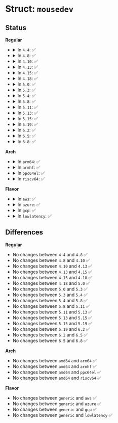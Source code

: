 # Struct: <code>mousedev</code>

## Status
<b>Regular</b>
<ul>
<li>
<details>
<summary>In <code>4.4</code>: ✅</summary>

```c
struct mousedev {
    int open;
    struct input_handle handle;
    wait_queue_head_t wait;
    struct list_head client_list;
    spinlock_t client_lock;
    struct mutex mutex;
    struct device dev;
    struct cdev cdev;
    bool exist;
    struct list_head mixdev_node;
    bool opened_by_mixdev;
    struct mousedev_hw_data packet;
    unsigned int pkt_count;
    int old_x[4];
    int old_y[4];
    int frac_dx;
    int frac_dy;
    long unsigned int touch;
    int (*open_device)(struct mousedev *);
    void (*close_device)(struct mousedev *);
};
```
</details>
</li>
<li>
<details>
<summary>In <code>4.8</code>: ✅</summary>

```c
struct mousedev {
    int open;
    struct input_handle handle;
    wait_queue_head_t wait;
    struct list_head client_list;
    spinlock_t client_lock;
    struct mutex mutex;
    struct device dev;
    struct cdev cdev;
    bool exist;
    struct list_head mixdev_node;
    bool opened_by_mixdev;
    struct mousedev_hw_data packet;
    unsigned int pkt_count;
    int old_x[4];
    int old_y[4];
    int frac_dx;
    int frac_dy;
    long unsigned int touch;
    int (*open_device)(struct mousedev *);
    void (*close_device)(struct mousedev *);
};
```
</details>
</li>
<li>
<details>
<summary>In <code>4.10</code>: ✅</summary>

```c
struct mousedev {
    int open;
    struct input_handle handle;
    wait_queue_head_t wait;
    struct list_head client_list;
    spinlock_t client_lock;
    struct mutex mutex;
    struct device dev;
    struct cdev cdev;
    bool exist;
    struct list_head mixdev_node;
    bool opened_by_mixdev;
    struct mousedev_hw_data packet;
    unsigned int pkt_count;
    int old_x[4];
    int old_y[4];
    int frac_dx;
    int frac_dy;
    long unsigned int touch;
    int (*open_device)(struct mousedev *);
    void (*close_device)(struct mousedev *);
};
```
</details>
</li>
<li>
<details>
<summary>In <code>4.13</code>: ✅</summary>

```c
struct mousedev {
    int open;
    struct input_handle handle;
    wait_queue_head_t wait;
    struct list_head client_list;
    spinlock_t client_lock;
    struct mutex mutex;
    struct device dev;
    struct cdev cdev;
    bool exist;
    struct list_head mixdev_node;
    bool opened_by_mixdev;
    struct mousedev_hw_data packet;
    unsigned int pkt_count;
    int old_x[4];
    int old_y[4];
    int frac_dx;
    int frac_dy;
    long unsigned int touch;
    int (*open_device)(struct mousedev *);
    void (*close_device)(struct mousedev *);
};
```
</details>
</li>
<li>
<details>
<summary>In <code>4.15</code>: ✅</summary>

```c
struct mousedev {
    int open;
    struct input_handle handle;
    wait_queue_head_t wait;
    struct list_head client_list;
    spinlock_t client_lock;
    struct mutex mutex;
    struct device dev;
    struct cdev cdev;
    bool exist;
    struct list_head mixdev_node;
    bool opened_by_mixdev;
    struct mousedev_hw_data packet;
    unsigned int pkt_count;
    int old_x[4];
    int old_y[4];
    int frac_dx;
    int frac_dy;
    long unsigned int touch;
    int (*open_device)(struct mousedev *);
    void (*close_device)(struct mousedev *);
};
```
</details>
</li>
<li>
<details>
<summary>In <code>4.18</code>: ✅</summary>

```c
struct mousedev {
    int open;
    struct input_handle handle;
    wait_queue_head_t wait;
    struct list_head client_list;
    spinlock_t client_lock;
    struct mutex mutex;
    struct device dev;
    struct cdev cdev;
    bool exist;
    struct list_head mixdev_node;
    bool opened_by_mixdev;
    struct mousedev_hw_data packet;
    unsigned int pkt_count;
    int old_x[4];
    int old_y[4];
    int frac_dx;
    int frac_dy;
    long unsigned int touch;
    int (*open_device)(struct mousedev *);
    void (*close_device)(struct mousedev *);
};
```
</details>
</li>
<li>
<details>
<summary>In <code>5.0</code>: ✅</summary>

```c
struct mousedev {
    int open;
    struct input_handle handle;
    wait_queue_head_t wait;
    struct list_head client_list;
    spinlock_t client_lock;
    struct mutex mutex;
    struct device dev;
    struct cdev cdev;
    bool exist;
    struct list_head mixdev_node;
    bool opened_by_mixdev;
    struct mousedev_hw_data packet;
    unsigned int pkt_count;
    int old_x[4];
    int old_y[4];
    int frac_dx;
    int frac_dy;
    long unsigned int touch;
    int (*open_device)(struct mousedev *);
    void (*close_device)(struct mousedev *);
};
```
</details>
</li>
<li>
<details>
<summary>In <code>5.3</code>: ✅</summary>

```c
struct mousedev {
    int open;
    struct input_handle handle;
    wait_queue_head_t wait;
    struct list_head client_list;
    spinlock_t client_lock;
    struct mutex mutex;
    struct device dev;
    struct cdev cdev;
    bool exist;
    struct list_head mixdev_node;
    bool opened_by_mixdev;
    struct mousedev_hw_data packet;
    unsigned int pkt_count;
    int old_x[4];
    int old_y[4];
    int frac_dx;
    int frac_dy;
    long unsigned int touch;
    int (*open_device)(struct mousedev *);
    void (*close_device)(struct mousedev *);
};
```
</details>
</li>
<li>
<details>
<summary>In <code>5.4</code>: ✅</summary>

```c
struct mousedev {
    int open;
    struct input_handle handle;
    wait_queue_head_t wait;
    struct list_head client_list;
    spinlock_t client_lock;
    struct mutex mutex;
    struct device dev;
    struct cdev cdev;
    bool exist;
    struct list_head mixdev_node;
    bool opened_by_mixdev;
    struct mousedev_hw_data packet;
    unsigned int pkt_count;
    int old_x[4];
    int old_y[4];
    int frac_dx;
    int frac_dy;
    long unsigned int touch;
    int (*open_device)(struct mousedev *);
    void (*close_device)(struct mousedev *);
};
```
</details>
</li>
<li>
<details>
<summary>In <code>5.8</code>: ✅</summary>

```c
struct mousedev {
    int open;
    struct input_handle handle;
    wait_queue_head_t wait;
    struct list_head client_list;
    spinlock_t client_lock;
    struct mutex mutex;
    struct device dev;
    struct cdev cdev;
    bool exist;
    struct list_head mixdev_node;
    bool opened_by_mixdev;
    struct mousedev_hw_data packet;
    unsigned int pkt_count;
    int old_x[4];
    int old_y[4];
    int frac_dx;
    int frac_dy;
    long unsigned int touch;
    int (*open_device)(struct mousedev *);
    void (*close_device)(struct mousedev *);
};
```
</details>
</li>
<li>
<details>
<summary>In <code>5.11</code>: ✅</summary>

```c
struct mousedev {
    int open;
    struct input_handle handle;
    wait_queue_head_t wait;
    struct list_head client_list;
    spinlock_t client_lock;
    struct mutex mutex;
    struct device dev;
    struct cdev cdev;
    bool exist;
    struct list_head mixdev_node;
    bool opened_by_mixdev;
    struct mousedev_hw_data packet;
    unsigned int pkt_count;
    int old_x[4];
    int old_y[4];
    int frac_dx;
    int frac_dy;
    long unsigned int touch;
    int (*open_device)(struct mousedev *);
    void (*close_device)(struct mousedev *);
};
```
</details>
</li>
<li>
<details>
<summary>In <code>5.13</code>: ✅</summary>

```c
struct mousedev {
    int open;
    struct input_handle handle;
    wait_queue_head_t wait;
    struct list_head client_list;
    spinlock_t client_lock;
    struct mutex mutex;
    struct device dev;
    struct cdev cdev;
    bool exist;
    struct list_head mixdev_node;
    bool opened_by_mixdev;
    struct mousedev_hw_data packet;
    unsigned int pkt_count;
    int old_x[4];
    int old_y[4];
    int frac_dx;
    int frac_dy;
    long unsigned int touch;
    int (*open_device)(struct mousedev *);
    void (*close_device)(struct mousedev *);
};
```
</details>
</li>
<li>
<details>
<summary>In <code>5.15</code>: ✅</summary>

```c
struct mousedev {
    int open;
    struct input_handle handle;
    wait_queue_head_t wait;
    struct list_head client_list;
    spinlock_t client_lock;
    struct mutex mutex;
    struct device dev;
    struct cdev cdev;
    bool exist;
    struct list_head mixdev_node;
    bool opened_by_mixdev;
    struct mousedev_hw_data packet;
    unsigned int pkt_count;
    int old_x[4];
    int old_y[4];
    int frac_dx;
    int frac_dy;
    long unsigned int touch;
    int (*open_device)(struct mousedev *);
    void (*close_device)(struct mousedev *);
};
```
</details>
</li>
<li>
<details>
<summary>In <code>5.19</code>: ✅</summary>

```c
struct mousedev {
    int open;
    struct input_handle handle;
    wait_queue_head_t wait;
    struct list_head client_list;
    spinlock_t client_lock;
    struct mutex mutex;
    struct device dev;
    struct cdev cdev;
    bool exist;
    struct list_head mixdev_node;
    bool opened_by_mixdev;
    struct mousedev_hw_data packet;
    unsigned int pkt_count;
    int old_x[4];
    int old_y[4];
    int frac_dx;
    int frac_dy;
    long unsigned int touch;
    int (*open_device)(struct mousedev *);
    void (*close_device)(struct mousedev *);
};
```
</details>
</li>
<li>
<details>
<summary>In <code>6.2</code>: ✅</summary>

```c
struct mousedev {
    int open;
    struct input_handle handle;
    wait_queue_head_t wait;
    struct list_head client_list;
    spinlock_t client_lock;
    struct mutex mutex;
    struct device dev;
    struct cdev cdev;
    bool exist;
    struct list_head mixdev_node;
    bool opened_by_mixdev;
    struct mousedev_hw_data packet;
    unsigned int pkt_count;
    int old_x[4];
    int old_y[4];
    int frac_dx;
    int frac_dy;
    long unsigned int touch;
    int (*open_device)(struct mousedev *);
    void (*close_device)(struct mousedev *);
};
```
</details>
</li>
<li>
<details>
<summary>In <code>6.5</code>: ✅</summary>

```c
struct mousedev {
    int open;
    struct input_handle handle;
    wait_queue_head_t wait;
    struct list_head client_list;
    spinlock_t client_lock;
    struct mutex mutex;
    struct device dev;
    struct cdev cdev;
    bool exist;
    struct list_head mixdev_node;
    bool opened_by_mixdev;
    struct mousedev_hw_data packet;
    unsigned int pkt_count;
    int old_x[4];
    int old_y[4];
    int frac_dx;
    int frac_dy;
    long unsigned int touch;
    int (*open_device)(struct mousedev *);
    void (*close_device)(struct mousedev *);
};
```
</details>
</li>
<li>
<details>
<summary>In <code>6.8</code>: ✅</summary>

```c
struct mousedev {
    int open;
    struct input_handle handle;
    wait_queue_head_t wait;
    struct list_head client_list;
    spinlock_t client_lock;
    struct mutex mutex;
    struct device dev;
    struct cdev cdev;
    bool exist;
    struct list_head mixdev_node;
    bool opened_by_mixdev;
    struct mousedev_hw_data packet;
    unsigned int pkt_count;
    int old_x[4];
    int old_y[4];
    int frac_dx;
    int frac_dy;
    long unsigned int touch;
    int (*open_device)(struct mousedev *);
    void (*close_device)(struct mousedev *);
};
```
</details>
</li>
</ul>
<b>Arch</b>
<ul>
<li>
<details>
<summary>In <code>arm64</code>: ✅</summary>

```c
struct mousedev {
    int open;
    struct input_handle handle;
    wait_queue_head_t wait;
    struct list_head client_list;
    spinlock_t client_lock;
    struct mutex mutex;
    struct device dev;
    struct cdev cdev;
    bool exist;
    struct list_head mixdev_node;
    bool opened_by_mixdev;
    struct mousedev_hw_data packet;
    unsigned int pkt_count;
    int old_x[4];
    int old_y[4];
    int frac_dx;
    int frac_dy;
    long unsigned int touch;
    int (*open_device)(struct mousedev *);
    void (*close_device)(struct mousedev *);
};
```
</details>
</li>
<li>
<details>
<summary>In <code>armhf</code>: ✅</summary>

```c
struct mousedev {
    int open;
    struct input_handle handle;
    wait_queue_head_t wait;
    struct list_head client_list;
    spinlock_t client_lock;
    struct mutex mutex;
    struct device dev;
    struct cdev cdev;
    bool exist;
    struct list_head mixdev_node;
    bool opened_by_mixdev;
    struct mousedev_hw_data packet;
    unsigned int pkt_count;
    int old_x[4];
    int old_y[4];
    int frac_dx;
    int frac_dy;
    long unsigned int touch;
    int (*open_device)(struct mousedev *);
    void (*close_device)(struct mousedev *);
};
```
</details>
</li>
<li>
<details>
<summary>In <code>ppc64el</code>: ✅</summary>

```c
struct mousedev {
    int open;
    struct input_handle handle;
    wait_queue_head_t wait;
    struct list_head client_list;
    spinlock_t client_lock;
    struct mutex mutex;
    struct device dev;
    struct cdev cdev;
    bool exist;
    struct list_head mixdev_node;
    bool opened_by_mixdev;
    struct mousedev_hw_data packet;
    unsigned int pkt_count;
    int old_x[4];
    int old_y[4];
    int frac_dx;
    int frac_dy;
    long unsigned int touch;
    int (*open_device)(struct mousedev *);
    void (*close_device)(struct mousedev *);
};
```
</details>
</li>
<li>
<details>
<summary>In <code>riscv64</code>: ✅</summary>

```c
struct mousedev {
    int open;
    struct input_handle handle;
    wait_queue_head_t wait;
    struct list_head client_list;
    spinlock_t client_lock;
    struct mutex mutex;
    struct device dev;
    struct cdev cdev;
    bool exist;
    struct list_head mixdev_node;
    bool opened_by_mixdev;
    struct mousedev_hw_data packet;
    unsigned int pkt_count;
    int old_x[4];
    int old_y[4];
    int frac_dx;
    int frac_dy;
    long unsigned int touch;
    int (*open_device)(struct mousedev *);
    void (*close_device)(struct mousedev *);
};
```
</details>
</li>
</ul>
<b>Flavor</b>
<ul>
<li>
<details>
<summary>In <code>aws</code>: ✅</summary>

```c
struct mousedev {
    int open;
    struct input_handle handle;
    wait_queue_head_t wait;
    struct list_head client_list;
    spinlock_t client_lock;
    struct mutex mutex;
    struct device dev;
    struct cdev cdev;
    bool exist;
    struct list_head mixdev_node;
    bool opened_by_mixdev;
    struct mousedev_hw_data packet;
    unsigned int pkt_count;
    int old_x[4];
    int old_y[4];
    int frac_dx;
    int frac_dy;
    long unsigned int touch;
    int (*open_device)(struct mousedev *);
    void (*close_device)(struct mousedev *);
};
```
</details>
</li>
<li>
<details>
<summary>In <code>azure</code>: ✅</summary>

```c
struct mousedev {
    int open;
    struct input_handle handle;
    wait_queue_head_t wait;
    struct list_head client_list;
    spinlock_t client_lock;
    struct mutex mutex;
    struct device dev;
    struct cdev cdev;
    bool exist;
    struct list_head mixdev_node;
    bool opened_by_mixdev;
    struct mousedev_hw_data packet;
    unsigned int pkt_count;
    int old_x[4];
    int old_y[4];
    int frac_dx;
    int frac_dy;
    long unsigned int touch;
    int (*open_device)(struct mousedev *);
    void (*close_device)(struct mousedev *);
};
```
</details>
</li>
<li>
<details>
<summary>In <code>gcp</code>: ✅</summary>

```c
struct mousedev {
    int open;
    struct input_handle handle;
    wait_queue_head_t wait;
    struct list_head client_list;
    spinlock_t client_lock;
    struct mutex mutex;
    struct device dev;
    struct cdev cdev;
    bool exist;
    struct list_head mixdev_node;
    bool opened_by_mixdev;
    struct mousedev_hw_data packet;
    unsigned int pkt_count;
    int old_x[4];
    int old_y[4];
    int frac_dx;
    int frac_dy;
    long unsigned int touch;
    int (*open_device)(struct mousedev *);
    void (*close_device)(struct mousedev *);
};
```
</details>
</li>
<li>
<details>
<summary>In <code>lowlatency</code>: ✅</summary>

```c
struct mousedev {
    int open;
    struct input_handle handle;
    wait_queue_head_t wait;
    struct list_head client_list;
    spinlock_t client_lock;
    struct mutex mutex;
    struct device dev;
    struct cdev cdev;
    bool exist;
    struct list_head mixdev_node;
    bool opened_by_mixdev;
    struct mousedev_hw_data packet;
    unsigned int pkt_count;
    int old_x[4];
    int old_y[4];
    int frac_dx;
    int frac_dy;
    long unsigned int touch;
    int (*open_device)(struct mousedev *);
    void (*close_device)(struct mousedev *);
};
```
</details>
</li>
</ul>

## Differences
<b>Regular</b>
<ul>
<li>
No changes between <code>4.4</code> and <code>4.8</code> ✅
</li>
<li>
No changes between <code>4.8</code> and <code>4.10</code> ✅
</li>
<li>
No changes between <code>4.10</code> and <code>4.13</code> ✅
</li>
<li>
No changes between <code>4.13</code> and <code>4.15</code> ✅
</li>
<li>
No changes between <code>4.15</code> and <code>4.18</code> ✅
</li>
<li>
No changes between <code>4.18</code> and <code>5.0</code> ✅
</li>
<li>
No changes between <code>5.0</code> and <code>5.3</code> ✅
</li>
<li>
No changes between <code>5.3</code> and <code>5.4</code> ✅
</li>
<li>
No changes between <code>5.4</code> and <code>5.8</code> ✅
</li>
<li>
No changes between <code>5.8</code> and <code>5.11</code> ✅
</li>
<li>
No changes between <code>5.11</code> and <code>5.13</code> ✅
</li>
<li>
No changes between <code>5.13</code> and <code>5.15</code> ✅
</li>
<li>
No changes between <code>5.15</code> and <code>5.19</code> ✅
</li>
<li>
No changes between <code>5.19</code> and <code>6.2</code> ✅
</li>
<li>
No changes between <code>6.2</code> and <code>6.5</code> ✅
</li>
<li>
No changes between <code>6.5</code> and <code>6.8</code> ✅
</li>
</ul>
<b>Arch</b>
<ul>
<li>
No changes between <code>amd64</code> and <code>arm64</code> ✅
</li>
<li>
No changes between <code>amd64</code> and <code>armhf</code> ✅
</li>
<li>
No changes between <code>amd64</code> and <code>ppc64el</code> ✅
</li>
<li>
No changes between <code>amd64</code> and <code>riscv64</code> ✅
</li>
</ul>
<b>Flavor</b>
<ul>
<li>
No changes between <code>generic</code> and <code>aws</code> ✅
</li>
<li>
No changes between <code>generic</code> and <code>azure</code> ✅
</li>
<li>
No changes between <code>generic</code> and <code>gcp</code> ✅
</li>
<li>
No changes between <code>generic</code> and <code>lowlatency</code> ✅
</li>
</ul>
